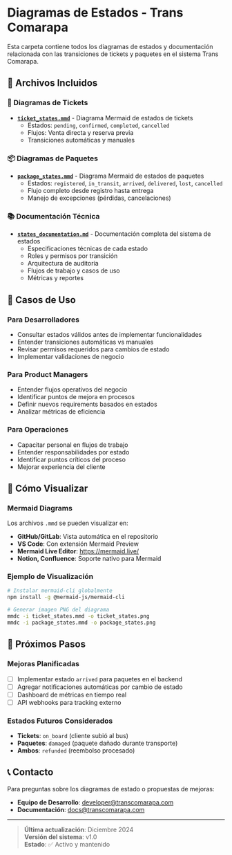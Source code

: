 # Diagramas de Estados - Trans Comarapa

Esta carpeta contiene todos los diagramas de estados y documentación relacionada con las transiciones de tickets y paquetes en el sistema Trans Comarapa.

## 📁 Archivos Incluidos

### 🎫 Diagramas de Tickets
- **[`ticket_states.mmd`](./ticket_states.mmd)** - Diagrama Mermaid de estados de tickets
  - Estados: `pending`, `confirmed`, `completed`, `cancelled`
  - Flujos: Venta directa y reserva previa
  - Transiciones automáticas y manuales

### 📦 Diagramas de Paquetes
- **[`package_states.mmd`](./package_states.mmd)** - Diagrama Mermaid de estados de paquetes
  - Estados: `registered`, `in_transit`, `arrived`, `delivered`, `lost`, `cancelled`
  - Flujo completo desde registro hasta entrega
  - Manejo de excepciones (pérdidas, cancelaciones)

### 📚 Documentación Técnica
- **[`states_documentation.md`](./states_documentation.md)** - Documentación completa del sistema de estados
  - Especificaciones técnicas de cada estado
  - Roles y permisos por transición
  - Arquitectura de auditoría
  - Flujos de trabajo y casos de uso
  - Métricas y reportes

## 🎯 Casos de Uso

### Para Desarrolladores
- Consultar estados válidos antes de implementar funcionalidades
- Entender transiciones automáticas vs manuales
- Revisar permisos requeridos para cambios de estado
- Implementar validaciones de negocio

### Para Product Managers
- Entender flujos operativos del negocio
- Identificar puntos de mejora en procesos
- Definir nuevos requirements basados en estados
- Analizar métricas de eficiencia

### Para Operaciones
- Capacitar personal en flujos de trabajo
- Entender responsabilidades por estado
- Identificar puntos críticos del proceso
- Mejorar experiencia del cliente

## 🔧 Cómo Visualizar

### Mermaid Diagrams
Los archivos `.mmd` se pueden visualizar en:
- **GitHub/GitLab**: Vista automática en el repositorio
- **VS Code**: Con extensión Mermaid Preview
- **Mermaid Live Editor**: https://mermaid.live/
- **Notion, Confluence**: Soporte nativo para Mermaid

### Ejemplo de Visualización
```bash
# Instalar mermaid-cli globalmente
npm install -g @mermaid-js/mermaid-cli

# Generar imagen PNG del diagrama
mmdc -i ticket_states.mmd -o ticket_states.png
mmdc -i package_states.mmd -o package_states.png
```

## 🚀 Próximos Pasos

### Mejoras Planificadas
- [ ] Implementar estado `arrived` para paquetes en el backend
- [ ] Agregar notificaciones automáticas por cambio de estado
- [ ] Dashboard de métricas en tiempo real
- [ ] API webhooks para tracking externo

### Estados Futuros Considerados
- **Tickets**: `on_board` (cliente subió al bus)
- **Paquetes**: `damaged` (paquete dañado durante transporte)
- **Ambos**: `refunded` (reembolso procesado)

## 📞 Contacto

Para preguntas sobre los diagramas de estado o propuestas de mejoras:
- **Equipo de Desarrollo**: developer@transcomarapa.com
- **Documentación**: docs@transcomarapa.com

---

> **Última actualización**: Diciembre 2024  
> **Versión del sistema**: v1.0  
> **Estado**: ✅ Activo y mantenido
